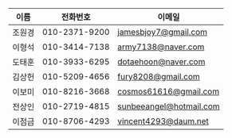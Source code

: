 |이름|전화번호|이메일|
|--|--|--|
|조원경|010-2371-9200|jamesbjoy7@gmail.com|
|이형석|010-3414-7138|army7138@naver.com|
|도태훈|010-3933-6295|dotaehoon@naver.com |
|김상헌|010-5209-4656|fury8208@gmail.com|
|이보미|010-8216-3668|cosmos61616@gmail.com|
|전상인|010-2719-4815|sunbeeangel@hotmail.com|
|이점금|010-8706-4293|vincent4293@daum.net|
